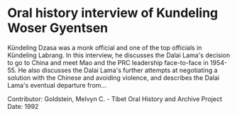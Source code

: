 # Oral history interview of Kundeling Woser Gyentsen


Kündeling Dzasa was a monk official and one of the top officials in Kündeling Labrang. In this interview, he discusses the Dalai Lama's decision to go to China and meet Mao and the PRC leadership face-to-face in 1954-55. He also discusses the Dalai Lama's further attempts at negotiating a solution with the Chinese and avoiding violence, and describes the Dalai Lama's eventual departure from...


Contributor:
                        Goldstein, Melvyn C. - Tibet Oral History and Archive Project  
Date:
1992  
